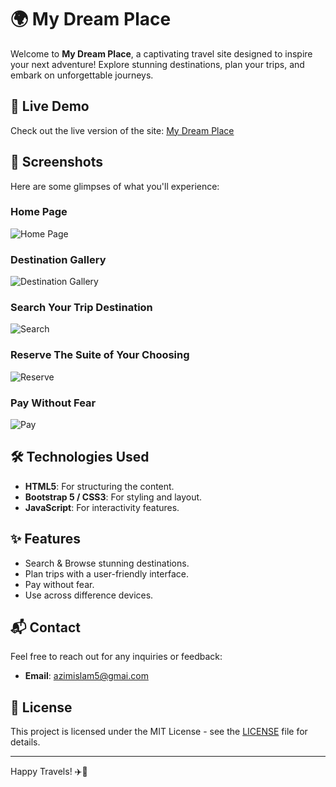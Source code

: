 # 🌍 My Dream Place

Welcome to **My Dream Place**, a captivating travel site designed to inspire your next adventure! Explore stunning destinations, plan your trips, and embark on unforgettable journeys.

## 🚀 Live Demo

Check out the live version of the site: [My Dream Place](https://travel.azimdev.me/)

## 📸 Screenshots

Here are some glimpses of what you'll experience:

### Home Page
![Home Page](https://i.ibb.co.com/MZtFcMs/home-ss.png)

### Destination Gallery
![Destination Gallery](https://i.ibb.co.com/JjWpHxZ/gallary.png)

### Search Your Trip Destination
![Search](https://i.ibb.co.com/CP82kTV/search.png)

### Reserve The Suite of Your Choosing
![Reserve](https://i.ibb.co.com/0ZSgdTY/reserve.png)

### Pay Without Fear
![Pay](https://i.ibb.co.com/k9nnGFx/Pay.png)

## 🛠️ Technologies Used

- **HTML5**: For structuring the content.
- **Bootstrap 5 / CSS3**: For styling and layout.
- **JavaScript**: For interactivity features.

## ✨ Features

- Search & Browse stunning destinations.
- Plan trips with a user-friendly interface.
- Pay without fear.
- Use across difference devices.
  
## 📬 Contact

Feel free to reach out for any inquiries or feedback:

- **Email**: azimislam5@gmai.com

## 📄 License

This project is licensed under the MIT License - see the [LICENSE](LICENSE) file for details.

---

Happy Travels! ✈️🌴
